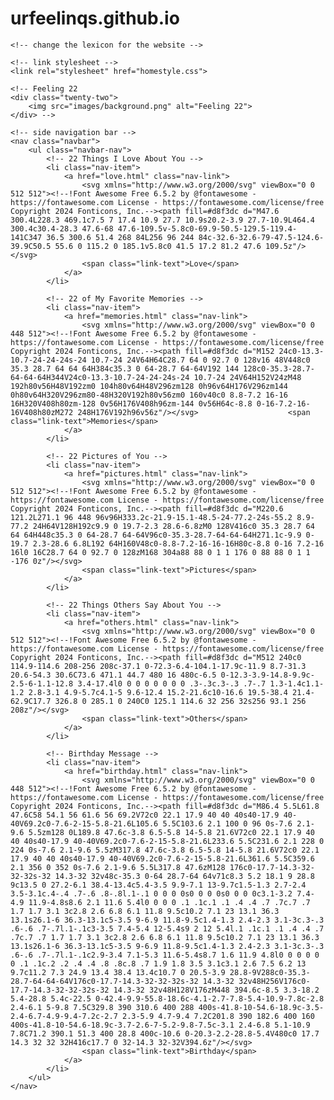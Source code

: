 # urfeelinqs.github.io
<!DOCTYPE html>
<html lang="en">
<head>
    <meta charset="UTF-8">
    <meta name="viewport" content="width=device-width, initial-scale=1.0">
    <title>Happy Birthday Baby!!!!</title>

    <!-- change the lexicon for the website -->

    <!-- link stylesheet -->
    <link rel="stylesheet" href="homestyle.css">

</head>
<body>
    <!-- insert the question mark as a button? -->
    <!-- <button id="btn" type="button">CLICK</button> -->

    <!-- Feeling 22
    <div class="twenty-two">
        <img src="images/background.png" alt="Feeling 22">
    </div> -->

    <!-- side navigation bar -->
    <nav class="navbar">
        <ul class="navbar-nav">
            <!-- 22 Things I Love About You -->
            <li class="nav-item">
                <a href="love.html" class="nav-link">
                    <svg xmlns="http://www.w3.org/2000/svg" viewBox="0 0 512 512"><!--!Font Awesome Free 6.5.2 by @fontawesome - https://fontawesome.com License - https://fontawesome.com/license/free Copyright 2024 Fonticons, Inc.--><path fill=#d8f3dc d="M47.6 300.4L228.3 469.1c7.5 7 17.4 10.9 27.7 10.9s20.2-3.9 27.7-10.9L464.4 300.4c30.4-28.3 47.6-68 47.6-109.5v-5.8c0-69.9-50.5-129.5-119.4-141C347 36.5 300.6 51.4 268 84L256 96 244 84c-32.6-32.6-79-47.5-124.6-39.9C50.5 55.6 0 115.2 0 185.1v5.8c0 41.5 17.2 81.2 47.6 109.5z"/></svg>
                    <span class="link-text">Love</span>
                </a>
            </li>

            <!-- 22 of My Favorite Memories -->
            <li class="nav-item">
                <a href="memories.html" class="nav-link">
                    <svg xmlns="http://www.w3.org/2000/svg" viewBox="0 0 448 512"><!--!Font Awesome Free 6.5.2 by @fontawesome - https://fontawesome.com License - https://fontawesome.com/license/free Copyright 2024 Fonticons, Inc.--><path fill=#d8f3dc d="M152 24c0-13.3-10.7-24-24-24s-24 10.7-24 24V64H64C28.7 64 0 92.7 0 128v16 48V448c0 35.3 28.7 64 64 64H384c35.3 0 64-28.7 64-64V192 144 128c0-35.3-28.7-64-64-64H344V24c0-13.3-10.7-24-24-24s-24 10.7-24 24V64H152V24zM48 192h80v56H48V192zm0 104h80v64H48V296zm128 0h96v64H176V296zm144 0h80v64H320V296zm80-48H320V192h80v56zm0 160v40c0 8.8-7.2 16-16 16H320V408h80zm-128 0v56H176V408h96zm-144 0v56H64c-8.8 0-16-7.2-16-16V408h80zM272 248H176V192h96v56z"/></svg>                    <span class="link-text">Memories</span>
                </a>
            </li>

            <!-- 22 Pictures of You -->
            <li class="nav-item">
                <a href="pictures.html" class="nav-link">
                    <svg xmlns="http://www.w3.org/2000/svg" viewBox="0 0 512 512"><!--!Font Awesome Free 6.5.2 by @fontawesome - https://fontawesome.com License - https://fontawesome.com/license/free Copyright 2024 Fonticons, Inc.--><path fill=#d8f3dc d="M220.6 121.2L271.1 96 448 96v96H333.2c-21.9-15.1-48.5-24-77.2-24s-55.2 8.9-77.2 24H64V128H192c9.9 0 19.7-2.3 28.6-6.8zM0 128V416c0 35.3 28.7 64 64 64H448c35.3 0 64-28.7 64-64V96c0-35.3-28.7-64-64-64H271.1c-9.9 0-19.7 2.3-28.6 6.8L192 64H160V48c0-8.8-7.2-16-16-16H80c-8.8 0-16 7.2-16 16l0 16C28.7 64 0 92.7 0 128zM168 304a88 88 0 1 1 176 0 88 88 0 1 1 -176 0z"/></svg>
                    <span class="link-text">Pictures</span>
                </a>
            </li>

            <!-- 22 Things Others Say About You -->
            <li class="nav-item">
                <a href="others.html" class="nav-link">
                    <svg xmlns="http://www.w3.org/2000/svg" viewBox="0 0 512 512"><!--!Font Awesome Free 6.5.2 by @fontawesome - https://fontawesome.com License - https://fontawesome.com/license/free Copyright 2024 Fonticons, Inc.--><path fill=#d8f3dc d="M512 240c0 114.9-114.6 208-256 208c-37.1 0-72.3-6.4-104.1-17.9c-11.9 8.7-31.3 20.6-54.3 30.6C73.6 471.1 44.7 480 16 480c-6.5 0-12.3-3.9-14.8-9.9c-2.5-6-1.1-12.8 3.4-17.4l0 0 0 0 0 0 0 0 .3-.3c.3-.3 .7-.7 1.3-1.4c1.1-1.2 2.8-3.1 4.9-5.7c4.1-5 9.6-12.4 15.2-21.6c10-16.6 19.5-38.4 21.4-62.9C17.7 326.8 0 285.1 0 240C0 125.1 114.6 32 256 32s256 93.1 256 208z"/></svg>
                    <span class="link-text">Others</span>
                </a>
            </li>

            <!-- Birthday Message -->
            <li class="nav-item">
                <a href="birthday.html" class="nav-link">
                    <svg xmlns="http://www.w3.org/2000/svg" viewBox="0 0 448 512"><!--!Font Awesome Free 6.5.2 by @fontawesome - https://fontawesome.com License - https://fontawesome.com/license/free Copyright 2024 Fonticons, Inc.--><path fill=#d8f3dc d="M86.4 5.5L61.8 47.6C58 54.1 56 61.6 56 69.2V72c0 22.1 17.9 40 40 40s40-17.9 40-40V69.2c0-7.6-2-15-5.8-21.6L105.6 5.5C103.6 2.1 100 0 96 0s-7.6 2.1-9.6 5.5zm128 0L189.8 47.6c-3.8 6.5-5.8 14-5.8 21.6V72c0 22.1 17.9 40 40 40s40-17.9 40-40V69.2c0-7.6-2-15-5.8-21.6L233.6 5.5C231.6 2.1 228 0 224 0s-7.6 2.1-9.6 5.5zM317.8 47.6c-3.8 6.5-5.8 14-5.8 21.6V72c0 22.1 17.9 40 40 40s40-17.9 40-40V69.2c0-7.6-2-15-5.8-21.6L361.6 5.5C359.6 2.1 356 0 352 0s-7.6 2.1-9.6 5.5L317.8 47.6zM128 176c0-17.7-14.3-32-32-32s-32 14.3-32 32v48c-35.3 0-64 28.7-64 64v71c8.3 5.2 18.1 9 28.8 9c13.5 0 27.2-6.1 38.4-13.4c5.4-3.5 9.9-7.1 13-9.7c1.5-1.3 2.7-2.4 3.5-3.1c.4-.4 .7-.6 .8-.8l.1-.1 0 0 0 0s0 0 0 0s0 0 0 0c3.1-3.2 7.4-4.9 11.9-4.8s8.6 2.1 11.6 5.4l0 0 0 0 .1 .1c.1 .1 .4 .4 .7 .7c.7 .7 1.7 1.7 3.1 3c2.8 2.6 6.8 6.1 11.8 9.5c10.2 7.1 23 13.1 36.3 13.1s26.1-6 36.3-13.1c5-3.5 9-6.9 11.8-9.5c1.4-1.3 2.4-2.3 3.1-3c.3-.3 .6-.6 .7-.7l.1-.1c3-3.5 7.4-5.4 12-5.4s9 2 12 5.4l.1 .1c.1 .1 .4 .4 .7 .7c.7 .7 1.7 1.7 3.1 3c2.8 2.6 6.8 6.1 11.8 9.5c10.2 7.1 23 13.1 36.3 13.1s26.1-6 36.3-13.1c5-3.5 9-6.9 11.8-9.5c1.4-1.3 2.4-2.3 3.1-3c.3-.3 .6-.6 .7-.7l.1-.1c2.9-3.4 7.1-5.3 11.6-5.4s8.7 1.6 11.9 4.8l0 0 0 0 0 0 .1 .1c.2 .2 .4 .4 .8 .8c.8 .7 1.9 1.8 3.5 3.1c3.1 2.6 7.5 6.2 13 9.7c11.2 7.3 24.9 13.4 38.4 13.4c10.7 0 20.5-3.9 28.8-9V288c0-35.3-28.7-64-64-64V176c0-17.7-14.3-32-32-32s-32 14.3-32 32v48H256V176c0-17.7-14.3-32-32-32s-32 14.3-32 32v48H128V176zM448 394.6c-8.5 3.3-18.2 5.4-28.8 5.4c-22.5 0-42.4-9.9-55.8-18.6c-4.1-2.7-7.8-5.4-10.9-7.8c-2.8 2.4-6.1 5-9.8 7.5C329.8 390 310.6 400 288 400s-41.8-10-54.6-18.9c-3.5-2.4-6.7-4.9-9.4-7.2c-2.7 2.3-5.9 4.7-9.4 7.2C201.8 390 182.6 400 160 400s-41.8-10-54.6-18.9c-3.7-2.6-7-5.2-9.8-7.5c-3.1 2.4-6.8 5.1-10.9 7.8C71.2 390.1 51.3 400 28.8 400c-10.6 0-20.3-2.2-28.8-5.4V480c0 17.7 14.3 32 32 32H416c17.7 0 32-14.3 32-32V394.6z"/></svg>
                    <span class="link-text">Birthday</span>
                </a>
            </li>
        </ul>
    </nav>

</body>
</html>
